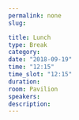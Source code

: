 ```yaml
---
permalink: none
slug:

title: Lunch
type: Break
category:
date: "2018-09-19"
time: "12:15"
time_slot: "12:15"
duration:
room: Pavilion
speakers:
description:
---
```

